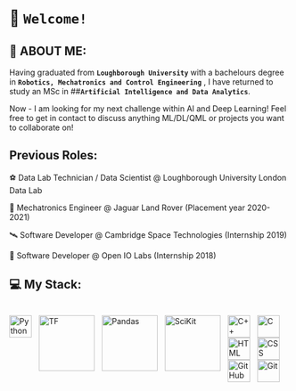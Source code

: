 # 💾 **`Welcome!`**

## 🤖 ABOUT ME:

Having graduated from **`Loughborough University`** with a bachelours degree in **`Robotics, Mechatronics and Control Engineering`** , I have returned to study an MSc in ##**`Artificial Intelligence and Data Analytics`**. 

Now - I am looking for my next challenge within AI and Deep Learning! Feel free to get in contact to discuss anything ML/DL/QML or projects you want to collaborate on!

## Previous Roles:
⚽ Data Lab Technician / Data Scientist @ Loughborough University London Data Lab 

🐆 Mechatronics Engineer @ Jaguar Land Rover (Placement year 2020-2021)

🛰️ Software Developer @ Cambridge Space Technologies (Internship 2019)

🔬 Software Developer @ Open IO Labs (Internship 2018)

## 💻 My Stack:
<br />
<img align="left" alt="Python" width="40px" style="padding-right:10px;" src="https://cdn.jsdelivr.net/gh/devicons/devicon/icons/python/python-plain.svg" />
<img align = "left" alt="TF" width = "100px" style="padding-right:10px;" src="https://www.vectorlogo.zone/logos/tensorflow/tensorflow-ar21.svg"/>
<img align = "left" alt="Pandas" width = "100px" style="padding-right:10px;" src="https://pandas.pydata.org/static/img/pandas.svg"/>
<img align = "left" alt="SciKit" width = "100px" style="padding-right:10px;" src="https://upload.wikimedia.org/wikipedia/commons/thumb/0/05/Scikit_learn_logo_small.svg/390px-Scikit_learn_logo_small.svg.png?20180808062052"/>
<img align="left" alt="C++" width="40px" style="padding-right:10px;" src="https://cdn.jsdelivr.net/gh/devicons/devicon/icons/cplusplus/cplusplus-line.svg" />
<img align="left" alt="C" width="40px" style="padding-right:10px;" src="https://upload.wikimedia.org/wikipedia/commons/1/18/C_Programming_Language.svg" />
<img align="left" alt="HTML" width="40px" style="padding-right:10px;" src="https://cdn.jsdelivr.net/gh/devicons/devicon/icons/html5/html5-plain.svg" />
<img align="left" alt="CSS" width="40px" style="padding-right:10px;" src="https://cdn.jsdelivr.net/gh/devicons/devicon/icons/css3/css3-plain.svg" />
<img align="left" alt="GitHub" width="40px" style="padding-right:10px;" src="https://cdn.jsdelivr.net/gh/devicons/devicon/icons/github/github-original.svg" />
<img align="left" alt="Git" width="40px" style="padding-right:10px;" src="https://cdn.jsdelivr.net/gh/devicons/devicon/icons/git/git-original.svg" />
<br />

      



  

